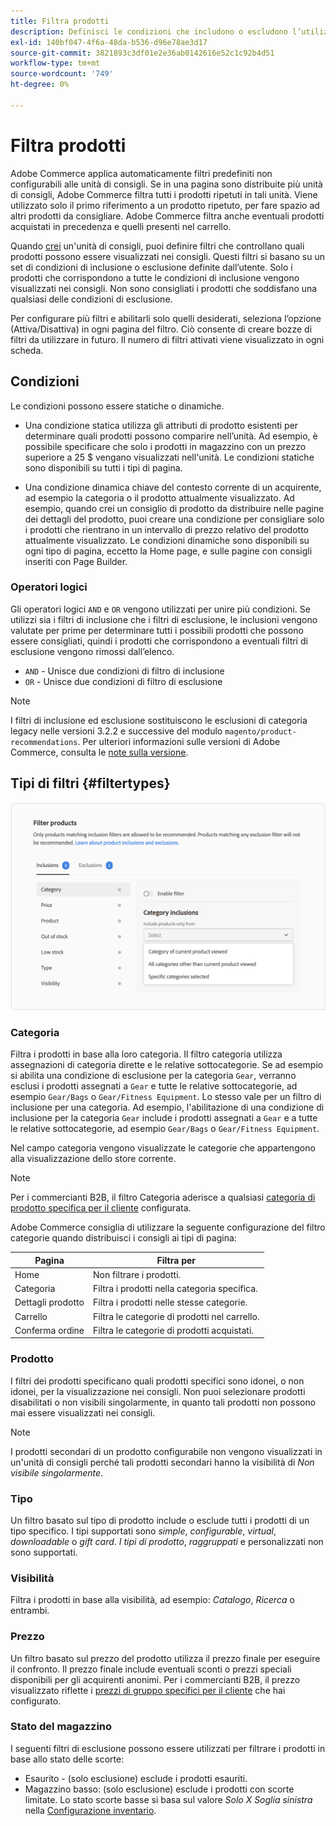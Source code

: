 ```yaml
---
title: Filtra prodotti
description: Definisci le condizioni che includono o escludono l’utilizzo dei prodotti come consigli.
exl-id: 140bf047-4f6a-48da-b536-d96e78ae3d17
source-git-commit: 3821893c3df01e2e36ab0142616e52c1c92b4d51
workflow-type: tm+mt
source-wordcount: '749'
ht-degree: 0%

---
```


# Filtra prodotti

Adobe Commerce applica automaticamente filtri predefiniti non configurabili alle unità di consigli. Se in una pagina sono distribuite più unità di consigli, Adobe Commerce filtra tutti i prodotti ripetuti in tali unità. Viene utilizzato solo il primo riferimento a un prodotto ripetuto, per fare spazio ad altri prodotti da consigliare. Adobe Commerce filtra anche eventuali prodotti acquistati in precedenza e quelli presenti nel carrello.

Quando [crei](create.md) un&#39;unità di consigli, puoi definire filtri che controllano quali prodotti possono essere visualizzati nei consigli. Questi filtri si basano su un set di condizioni di inclusione o esclusione definite dall’utente. Solo i prodotti che corrispondono a tutte le condizioni di inclusione vengono visualizzati nei consigli. Non sono consigliati i prodotti che soddisfano una qualsiasi delle condizioni di esclusione.

Per configurare più filtri e abilitarli solo quelli desiderati, seleziona l’opzione (Attiva/Disattiva) in ogni pagina del filtro. Ciò consente di creare bozze di filtri da utilizzare in futuro. Il numero di filtri attivati viene visualizzato in ogni scheda.

## Condizioni

Le condizioni possono essere statiche o dinamiche.

- Una condizione statica utilizza gli attributi di prodotto esistenti per determinare quali prodotti possono comparire nell’unità. Ad esempio, è possibile specificare che solo i prodotti in magazzino con un prezzo superiore a 25 $ vengano visualizzati nell&#39;unità. Le condizioni statiche sono disponibili su tutti i tipi di pagina.

- Una condizione dinamica chiave del contesto corrente di un acquirente, ad esempio la categoria o il prodotto attualmente visualizzato. Ad esempio, quando crei un consiglio di prodotto da distribuire nelle pagine dei dettagli del prodotto, puoi creare una condizione per consigliare solo i prodotti che rientrano in un intervallo di prezzo relativo del prodotto attualmente visualizzato. Le condizioni dinamiche sono disponibili su ogni tipo di pagina, eccetto la Home page, e sulle pagine con consigli inseriti con Page Builder.

### Operatori logici

Gli operatori logici `AND` e `OR` vengono utilizzati per unire più condizioni. Se utilizzi sia i filtri di inclusione che i filtri di esclusione, le inclusioni vengono valutate per prime per determinare tutti i possibili prodotti che possono essere consigliati, quindi i prodotti che corrispondono a eventuali filtri di esclusione vengono rimossi dall’elenco.

- `AND` - Unisce due condizioni di filtro di inclusione
- `OR` - Unisce due condizioni di filtro di esclusione

>[!NOTE]
>
> I filtri di inclusione ed esclusione sostituiscono le esclusioni di categoria legacy nelle versioni 3.2.2 e successive del modulo `magento/product-recommendations`. Per ulteriori informazioni sulle versioni di Adobe Commerce, consulta le [note sulla versione](release-notes.md).

## Tipi di filtri {#filtertypes}

![Filtri](assets/rec-conditions.png)

### Categoria

Filtra i prodotti in base alla loro categoria. Il filtro categoria utilizza assegnazioni di categoria dirette e le relative sottocategorie. Se ad esempio si abilita una condizione di esclusione per la categoria `Gear`, verranno esclusi i prodotti assegnati a `Gear` e tutte le relative sottocategorie, ad esempio `Gear/Bags` o `Gear/Fitness Equipment`. Lo stesso vale per un filtro di inclusione per una categoria. Ad esempio, l&#39;abilitazione di una condizione di inclusione per la categoria `Gear` include i prodotti assegnati a `Gear` e a tutte le relative sottocategorie, ad esempio `Gear/Bags` o `Gear/Fitness Equipment`.

Nel campo categoria vengono visualizzate le categorie che appartengono alla visualizzazione dello store corrente.

>[!NOTE]
>
>Per i commercianti B2B, il filtro Categoria aderisce a qualsiasi [categoria di prodotto specifica per il cliente](https://experienceleague.adobe.com/docs/commerce-admin/catalog/categories/category-permissions.html) configurata.

Adobe Commerce consiglia di utilizzare la seguente configurazione del filtro categorie quando distribuisci i consigli ai tipi di pagina:

| Pagina | Filtra per |
|---|---|
| Home | Non filtrare i prodotti. |
| Categoria | Filtra i prodotti nella categoria specifica. |
| Dettagli prodotto | Filtra i prodotti nelle stesse categorie. |
| Carrello | Filtra le categorie di prodotti nel carrello. |
| Conferma ordine | Filtra le categorie di prodotti acquistati. |

### Prodotto

I filtri dei prodotti specificano quali prodotti specifici sono idonei, o non idonei, per la visualizzazione nei consigli. Non puoi selezionare prodotti disabilitati o non visibili singolarmente, in quanto tali prodotti non possono mai essere visualizzati nei consigli.

>[!NOTE]
>
>I prodotti secondari di un prodotto configurabile non vengono visualizzati in un&#39;unità di consigli perché tali prodotti secondari hanno la visibilità di _Non visibile singolarmente_.

### Tipo

Un filtro basato sul tipo di prodotto include o esclude tutti i prodotti di un tipo specifico. I tipi supportati sono _simple_, _configurable_, _virtual_, _downloadable_ o _gift card_. _I tipi di prodotto_, _raggruppati_ e personalizzati non sono supportati.

### Visibilità

Filtra i prodotti in base alla visibilità, ad esempio: _Catalogo_, _Ricerca_ o entrambi.

### Prezzo

Un filtro basato sul prezzo del prodotto utilizza il prezzo finale per eseguire il confronto. Il prezzo finale include eventuali sconti o prezzi speciali disponibili per gli acquirenti anonimi. Per i commercianti B2B, il prezzo visualizzato riflette i [prezzi di gruppo specifici per il cliente](https://experienceleague.adobe.com/docs/commerce-admin/catalog/products/pricing/pricing-advanced.html) che hai configurato.

### Stato del magazzino

I seguenti filtri di esclusione possono essere utilizzati per filtrare i prodotti in base allo stato delle scorte:

- Esaurito - (solo esclusione) esclude i prodotti esauriti.
- Magazzino basso: (solo esclusione) esclude i prodotti con scorte limitate. Lo stato scorte basse si basa sul valore _Solo X Soglia sinistra_ nella [Configurazione inventario](https://experienceleague.adobe.com/docs/commerce-admin/config/catalog/inventory.html).

